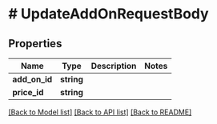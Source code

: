 # # UpdateAddOnRequestBody

## Properties

Name | Type | Description | Notes
------------ | ------------- | ------------- | -------------
**add_on_id** | **string** |  |
**price_id** | **string** |  |

[[Back to Model list]](../../README.md#models) [[Back to API list]](../../README.md#endpoints) [[Back to README]](../../README.md)
